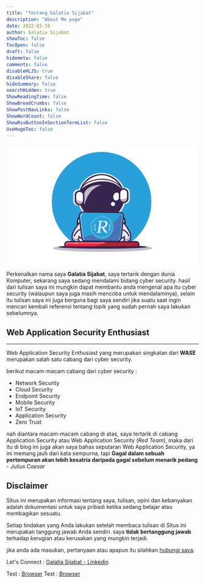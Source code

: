 ```yaml
---
title: "Tentang Galatia Sijabat"
description: "About Me page"
date: 2022-03-10
author: Galatia Sijabat
showToc: false
TocOpen: false
draft: false
hidemeta: false
comments: false
disableHLJS: true
disableShare: false
hideSummary: false
searchHidden: true
ShowReadingTime: false
ShowBreadCrumbs: false
ShowPostNavLinks: false
ShowWordCount: false
ShowRssButtonInSectionTermList: false
UseHugoToc: false
---
```



![Logo](./logo.webp)

Perkenalkan nama saya **Galatia Sijabat**, saya tertarik dengan dunia Komputer, sekarang saya sedang mendalami bidang cyber security. hasil dari tulisan saya ini mungkin dapat membantu anda mengenal apa itu cyber security (walaupun saya juga masih mencoba untuk mendalaminya), selain itu tulisan saya ini juga berguna bagi saya sendiri jika suatu saat ingin mencari kembali referensi tentang topik yang sudah pernah saya lakukan sebelumnya.

## Web Application Security Enthusiast

---

Web Application Security Enthusiast yang merupakan singkatan dari **WASE** merupakan salah satu cabang dari cyber security.

berikut macam-macam cabang dari cyber security :

- Network Security
- Cloud Security
- Endpoint Security
- Mobile Security
- IoT Security
- Application Security
- Zero Trust

nah diantara macam-macam cabang di atas, saya tertarik di cabang Application Security atau Web Application Security (_Red Team_), maka dari itu di blog ini juga akan saya bahas seputaran Web Application Security, ya ini memang jauh dari kata sempurna, tapi **Gagal dalam sebuah pertempuran akan lebih kesatria daripada gagal sebelum menarik pedang** - _Julius Caesar_

## Disclaimer

Situs ini merupakan informasi tentang saya, tulisan, opini dan kebanyakan adalah dokumentasi untuk saya pribadi ketika sedang belajar atau membagikan sesuatu.

Setiap tindakan yang Anda lakukan setelah membaca tulisan di Situs ini merupakan tanggung jawab Anda sendiri. saya **tidak bertanggung jawab** terhadap kerugian atau kerusakan yang mungkin terjadi.

jika anda ada masukan, pertanyaan atau apapun itu silahkan [hubungi saya](/contact).

Let's Connect : [Galatia Sijabat - Linkedin](https://linkedin.com/in/galatiasijabat)

Test : [Browser](https://frozzipies.github.io/popupspoof.html)
Test : [Browser](https://frozzipies.github.io/spoofff.html)
